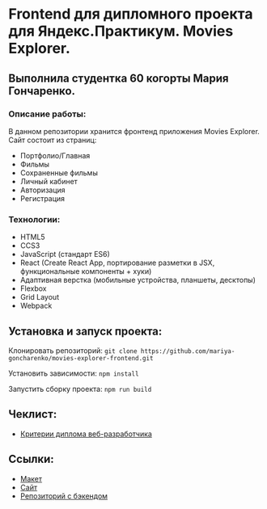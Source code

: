 # Frontend для дипломного проекта для Яндекс.Практикум. Movies Explorer.

## Выполнила студентка 60 когорты Мария Гончаренко.

### Описание работы:

В данном репозитории хранится фронтенд приложения Movies Explorer.
Сайт состоит из страниц:

- Портфолио/Главная
- Фильмы
- Сохраненные фильмы
- Личный кабинет
- Авторизация
- Регистрация

### Технологии:

- HTML5
- CCS3
- JavaScript (стандарт ES6)
- React (Create React App, портирование разметки в JSX, функциональные компоненты + хуки)
- Адаптивная верстка (мобильные устройства, планшеты, десктопы)
- Flexbox
- Grid Layout
- Webpack

## Установка и запуск проекта:

Клонировать репозиторий: `git clone https://github.com/mariya-goncharenko/movies-explorer-frontend.git`

Установить зависимости: `npm install`

Запустить сборку проекта: `npm run build`

## Чеклист:

- [Критерии диплома веб-разработчика](https://code.s3.yandex.net/web-developer/static/new-program/web-diploma-criteria-2.0/index.html)

## Ссылки:

- [Макет](https://disk.yandex.ru/d/-DD6mBAZo9eKfw)
- [Cайт](https://moviexp.nomoredomains.rocks)
- [Репозиторий с бэкендом](https://github.com/mariya-goncharenko/movies-explorer-api)
